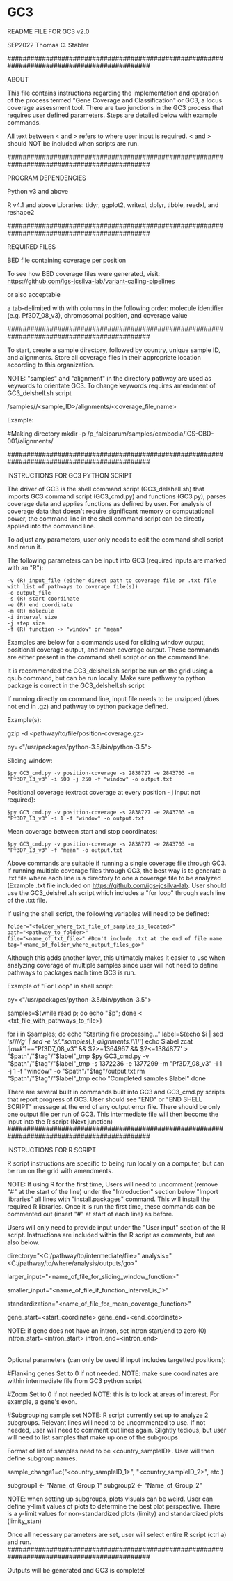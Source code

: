 # GC3

README FILE FOR GC3 v2.0

SEP2022
Thomas C. Stabler

#############################################################################################

ABOUT

This file contains instructions regarding the implementation and operation of the process termed "Gene Coverage and Classification" or GC3, a locus coverage assessment tool. There are two junctions in the GC3 process that requires user defined parameters. Steps are detailed below with example commands. 

All text between < and > refers to where user input is required. < and > should NOT be included when scripts are run. 

#############################################################################################

PROGRAM DEPENDENCIES

Python v3 and above

R v4.1 and above
	Libraries: tidyr, ggplot2, writexl, dplyr, tibble, readxl, and reshape2

#############################################################################################

REQUIRED FILES

BED file containing coverage per position

To see how BED coverage files were generated, visit: 
https://github.com/igs-jcsilva-lab/variant-calling-pipelines

or also acceptable

a tab-delimited with with columns in the following order: molecule identifier (e.g. Pf3D7_08_v3),
	chromosomal position, and coverage value

#############################################################################################

To start, create a sample directory, followed by country, unique sample ID, and alignments.
Store all coverage files in their appropriate location according to this organization. 

NOTE: "samples" and "alignment" in the directory pathway are used as keywords to orientate GC3. To change keywords requires
amendment of GC3_delshell.sh script 

/samples/<country>/<sample_ID>/alignments/<coverage_file_name> 

Example:

#Making directory
mkdir -p /p_falciparum/samples/cambodia/IGS-CBD-001/alignments/

#############################################################################################

INSTRUCTIONS FOR GC3 PYTHON SCRIPT

The driver of GC3 is the shell command script (GC3_delshell.sh) that imports GC3 command script (GC3_cmd.py) and functions (GC3.py), 
parses coverage data and applies functions as defined by user. For analysis of coverage data that doesn't require significant memory 
or computational power, the command line in the shell command script can be directly applied into the command line. 

To adjust any parameters, user only needs to edit the command shell script and rerun it.

The following parameters can be input into GC3 (required inputs are marked with an "R"):

	-v (R) input_file (either direct path to coverage file or .txt file with list of pathways to coverage file(s))
	-o output_file
	-s (R) start coordinate
	-e (R) end coordinate
	-m (R) molecule 
	-i interval size
	-j step size
	-f (R) function -> "window" or "mean"


Examples are below for a commands used for sliding window output, positional coverage output, and mean coverage
output. These commands are either present in the command shell script or on the command line. 

It is recommended the GC3_delshell.sh script be run on the grid using a qsub command, but can be run locally. 
Make sure pathway to python package is correct in the GC3_delshell.sh script


If running directly on command line, input file needs to be unzipped (does not end in .gz) and pathway to python package defined. 

Example(s):

gzip -d <pathway/to/file/position-coverage.gz>

py=<"/usr/packages/python-3.5/bin/python-3.5">

Sliding window:

	$py GC3_cmd.py -v position-coverage -s 2838727 -e 2843703 -m "Pf3D7_13_v3" -i 500 -j 250 -f "window" -o output.txt
	
Positional coverage (extract coverage at every position - j input not required):

	$py GC3_cmd.py -v position-coverage -s 2838727 -e 2843703 -m "Pf3D7_13_v3" -i 1 -f "window" -o output.txt

	
Mean coverage between start and stop coordinates:

	$py GC3_cmd.py -v position-coverage -s 2838727 -e 2843703 -m "Pf3D7_13_v3" -f "mean" -o output.txt
	


Above commands are suitable if running a single coverage file through GC3. If running multiple coverage 
files through GC3, the best way is to generate a .txt file where each line is a directory to one a 
coverage file to be analyzed (Example .txt file included on https://github.com/igs-jcsilva-lab. 
User should use the GC3_delshell.sh script which includes a "for loop" through each line of the .txt file.

If using the shell script, the following variables will need to be defined:

	folder="<folder_where_txt_file_of_samples_is_located>"
	path="<pathway_to_folder>"
	file="<name_of_txt_file>" #Don't include .txt at the end of file name
	tag="<name_of_folder_where_output_files_go>"
 
Although this adds another layer, this ultimately makes it easier to use when analyzing coverage of multiple samples since user
will not need to define pathways to packages each time GC3 is run.  

Example of "For Loop" in shell script:

py=<"/usr/packages/python-3.5/bin/python-3.5">

samples=$(while read p; do echo "$p"; done < <txt_file_with_pathways_to_file>)

for i in $samples; 
do 
	echo "Starting file processing..."
	label=$(echo $i | sed 's/\//_/g' | sed -e 's/.*samples_\(.*\)_alignments.*/\1/')
	echo $label
	zcat $i | awk '$1=="Pf3D7_08_v3" && $2>=1364967 && $2<=1384877' > "$path"/"$tag"/"$label"_tmp
	$py GC3_cmd.py -v "$path"/"$tag"/"$label"_tmp -s 1372236 -e 1377299 -m "Pf3D7_08_v3" -i 1 -j 1 -f "window" -o "$path"/"$tag"/output.txt
	rm "$path"/"$tag"/"$label"_tmp
	echo "Completed samples $label"
done


There are several built in commands built into GC3 and GC3_cmd.py scripts that report progress of GC3. 
User should see "END" or "END SHELL SCRIPT" message at the end of any output error file. There should be only one output file per
run of GC3. This intermediate file will then become the input into the R script (Next junction)
#############################################################################################

INSTRUCTIONS FOR R SCRIPT

R script instructions are specific to being run locally on a computer, but can be run on the grid with amendments.
 
NOTE: If using R for the first time, Users will need to uncomment (remove "#" at the start of the line)
under the "Introduction" section below "Import libraries" all lines with "install.packages" command. 
This will install the required R libraries. Once it is run the first time, these commands can be commented out (insert "#" at start of each line) as before. 

Users will only need to provide input under the "User input" section of the R script. Instructions are
included within the R script as comments, but are also below. 

directory="<C:/pathway/to/intermediate/file>"
analysis="<C:/pathway/to/where/analysis/outputs/go>"

larger_input="<name_of_file_for_sliding_window_function>"

smaller_input="<name_of_file_if_function_interval_is_1>"

standardization="<name_of_file_for_mean_coverage_function>"

gene_start=<start_coordinate>
gene_end=<end_coordinate>

NOTE: if gene does not have an intron, set intron start/end to zero (0)
intron_start=<intron_start>
intron_end=<intron_end>

######
Optional parameters (can only be used if input includes targetted positions):

#Flanking genes
Set to 0 if not needed. 
NOTE: make sure coordinates are within intermediate file from GC3 python script


#Zoom
Set to 0 if not needed
NOTE: this is to look at areas of interest. For example, a gene's exon. 


#Subgrouping sample set
NOTE: R script currently set up to analyze 2 subgroups. Relevant lines will need to be uncommented to use.
If not needed, user will need to comment out lines again. 
Slightly tedious, but user will need to list samples that make up one of the subgroups

Format of list of samples need to be <country_sampleID>. User will then define subgroup names.

sample_change1=c("<country_sampleID_1>", "<country_sampleID_2>", etc.)

subgroup1 <- "Name_of_Group_1"
subgroup2 <- "Name_of_Group_2"

NOTE: when setting up subgroups, plots visuals can be weird. User can define y-limit values of plots 
to determine the best plot perspective. There is a y-limit values for non-standardized plots (limity)
and standardized plots (limity_stan)  


Once all necessary parameters are set, user will select entire R script (ctrl a) and run.
#############################################################################################

Outputs will be generated and GC3 is complete! 





